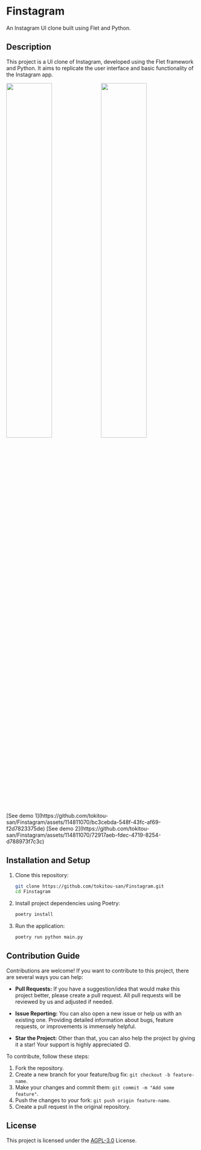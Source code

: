 # Finstagram

An Instagram UI clone built using Flet and Python.

## Description
This project is a UI clone of Instagram, developed using the Flet framework and Python. It aims to replicate the user interface and basic functionality of the Instagram app.
<p>
   <img width="49%" src="https://github.com/tokitou-san/Finstagram/assets/114811070/bc3cebda-548f-43fc-af69-f2d7823375de" />
   <img width="49%" src="https://github.com/tokitou-san/Finstagram/assets/114811070/72917aeb-fdec-4719-8254-d788973f7c3c" />
</p>
[See demo 1](https://github.com/tokitou-san/Finstagram/assets/114811070/bc3cebda-548f-43fc-af69-f2d7823375de)
[See demo 2](https://github.com/tokitou-san/Finstagram/assets/114811070/72917aeb-fdec-4719-8254-d788973f7c3c)

## Installation and Setup

1. Clone this repository:
   ```bash
   git clone https://github.com/tokitou-san/Finstagram.git
   cd Finstagram
   ```
2. Install project dependencies using Poetry:
   ```bash
   poetry install
   ```
3. Run the application:
   ```bash
   poetry run python main.py
   ```

## Contribution Guide

Contributions are welcome! If you want to contribute to this project, there are several ways you can help:

- **Pull Requests:** If you have a suggestion/idea that would make this project better, please create a pull request. All pull requests will be reviewed by us and adjusted if needed.

- **Issue Reporting:** You can also open a new issue or help us with an existing one. Providing detailed information about bugs, feature requests, or improvements is immensely helpful.

- **Star the Project:** Other than that, you can also help the project by giving it a star! Your support is highly appreciated 😊.

To contribute, follow these steps:

1. Fork the repository.
2. Create a new branch for your feature/bug fix: `git checkout -b feature-name`.
3. Make your changes and commit them: `git commit -m "Add some feature"`.
4. Push the changes to your fork: `git push origin feature-name`.
5. Create a pull request in the original repository.

## License

This project is licensed under the [AGPL-3.0](https://github.com/tokitou-san/Finstagram/blob/main/LICENSE) License.
